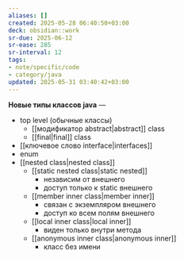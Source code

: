 ```yaml
---
aliases: []
created: 2025-05-28 06:40:50+03:00
deck: obsidian::work
sr-due: 2025-06-12
sr-ease: 285
sr-interval: 12
tags:
- note/specific/code
- category/java
updated: 2025-05-31 03:40:42+03:00
---
```


**Новые типы классов java**
—
- top level (обычные классы)
	- [[модификатор abstract|abstract]] class
	- [[final|final]] class
- [[ключевое слово interface|interfaces]]
- enum
- [[nested class|nested class]]
	- [[static nested class|static nested]]
		- независим от внешнего
		- доступ только к static внешнего
	- [[member inner class|member inner]]
		- связан с экземпляром внешнего
		- доступ ко всем полям внешнего
	- [[local inner class|local inner]]
		- виден только внутри метода
	- [[anonymous inner class|anonymous inner]]
		- класс без имени